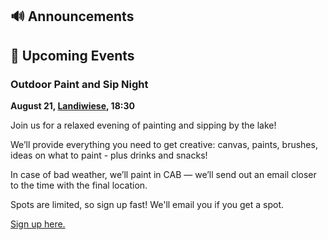 ## 🔊 Announcements

## 📅 Upcoming Events

### Outdoor Paint and Sip Night

**August 21, [Landiwiese](https://goo.gl/maps/NdGMJ1bC8QPoWqvH6), 18:30**

Join us for a relaxed evening of painting and sipping by the lake! 

We’ll provide everything you need to get creative: canvas, paints, brushes, ideas on what to paint - plus drinks and snacks! 

In case of bad weather, we’ll paint in CAB — we’ll send out an email closer to the time with the final location.

Spots are limited, so sign up fast! We'll email you if you get a spot. 

[Sign up here.](https://forms.gle/qEyMkQRV5xYt7NGR9)
